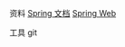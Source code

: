 资料
[Spring 文档](https://spring.io/guides)
[Spring Web](https://spring.io/guides/gs/serving-web-content/) 

工具
git 
